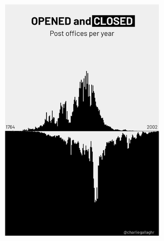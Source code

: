 ![Postal service graphic](https://github.com/charlie-gallagher/tidy-tuesday/blob/master/postal_service/postal_service.png)
